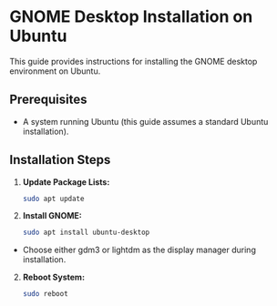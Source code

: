 # GNOME Desktop Installation on Ubuntu

This guide provides instructions for installing the GNOME desktop environment on Ubuntu.

## Prerequisites

- A system running Ubuntu (this guide assumes a standard Ubuntu installation).

## Installation Steps

1. **Update Package Lists:**
   ```bash
   sudo apt update

2. **Install GNOME:**
   ```bash
   sudo apt install ubuntu-desktop

- Choose either gdm3 or lightdm as the display manager during installation.

2. **Reboot System:**
   ```bash
   sudo reboot
